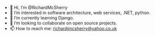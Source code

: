 - 👋 Hi, I’m @RichardMcSherry
- 👀 I’m interested in software architecture, web services, .NET, python.
- 🌱 I’m currently learning Django.
- 💞️ I’m looking to collaborate on open source projects.
- 📫 How to reach me: richardjmcsherry@yahoo.co.uk

<!---
RichardMcSherry/RichardMcSherry is a ✨ special ✨ repository because its `README.md` (this file) appears on your GitHub profile.
You can click the Preview link to take a look at your changes.
--->
